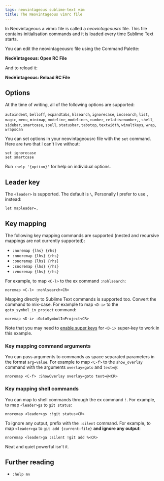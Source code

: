 ```yaml
---
tags: neovintageous sublime-text vim
title: The Neovintageous vimrc file
---
```


In Neovintageous a vimrc file is called a *neovintageousrc* file. This file contains initialisation commands and it is loaded every time Sublime Text starts.

You can edit the neovintageousrc file using the Command Palette:

**NeoVintageous: Open RC File**

And to reload it:

**NeoVintageous: Reload RC File**

## Options

At the time of writing, all of the following options are supported:

`autoindent`, `belloff`, `expandtabs`, `hlsearch`, `ignorecase`, `incsearch`, `list`, `magic`, `menu`, `minimap`, `modeline`, `modelines`, `number`, `relativenumber,`, `shell`, `sidebar`, `smartcase`, `spell`, `statusbar`, `tabstop`, `textwidth`, `winaltkeys`, `wrap`, `wrapscan`

You can set options in your neovintageousrc file with the `set` command. Here are two that I can't live without:

    set ignorecase
    set smartcase

Run `:help '{option}'` for help on individual options.

## Leader key

The `<leader>` is supported. The default is `\`, Personally I prefer to use `,` instead:

    let mapleader=,

## Key mapping

The following key mapping commands are supported (nested and recursive mappings are not currently supported):

- `:noremap {lhs} {rhs}`
- `:nnoremap {lhs} {rhs}`
- `:onoremap {lhs} {rhs}`
- `:snoremap {lhs} {rhs}`
- `:vnoremap {lhs} {rhs}`


For example, to map `<C-l>` to the ex command `:nohlsearch`:

    noremap <C-l> :nohlsearch<CR>

Mapping directly to Sublime Text commands is supported too. Convert the command to mix-case. For example to map `<D-i>` to the `goto_symbol_in_project` command:

    noremap <D-i> :GotoSymbolInProject<CR>

Note that you may need to [enable super keys](/2022/09/22/neovintageous-super-keys/) for `<D-i>` super-key to work in this example.

### Key mapping command arguments

You can pass arguments to commands as space separated parameters in the format `arg=value`. For example to map `<C-f>` to the `show_overlay` command with the arguments `overlay=goto` and `text=@`:

    nnoremap <C-f> :ShowOverlay overlay=goto text=@<CR>

### Key mapping shell commands

You can map to shell commands through the ex command `!`. For example, to map `<leader>gs` to `git status`:

    nnoremap <leader>gs :!git status<CR>

To ignore any output, prefix with the `:silent` command. For example, to map `<leader>ga` to `git add {current-file}` **and ignore any output**:

    nnoremap <leader>ga :silent !git add %<CR>

Neat and quiet powerful isn't it.

## Further reading

* `:help nv`
